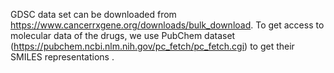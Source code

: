 GDSC data set can be downloaded from https://www.cancerrxgene.org/downloads/bulk_download. 
To get access to molecular data of the drugs, we use PubChem dataset (https://pubchem.ncbi.nlm.nih.gov/pc_fetch/pc_fetch.cgi) to get their SMILES representations . 


